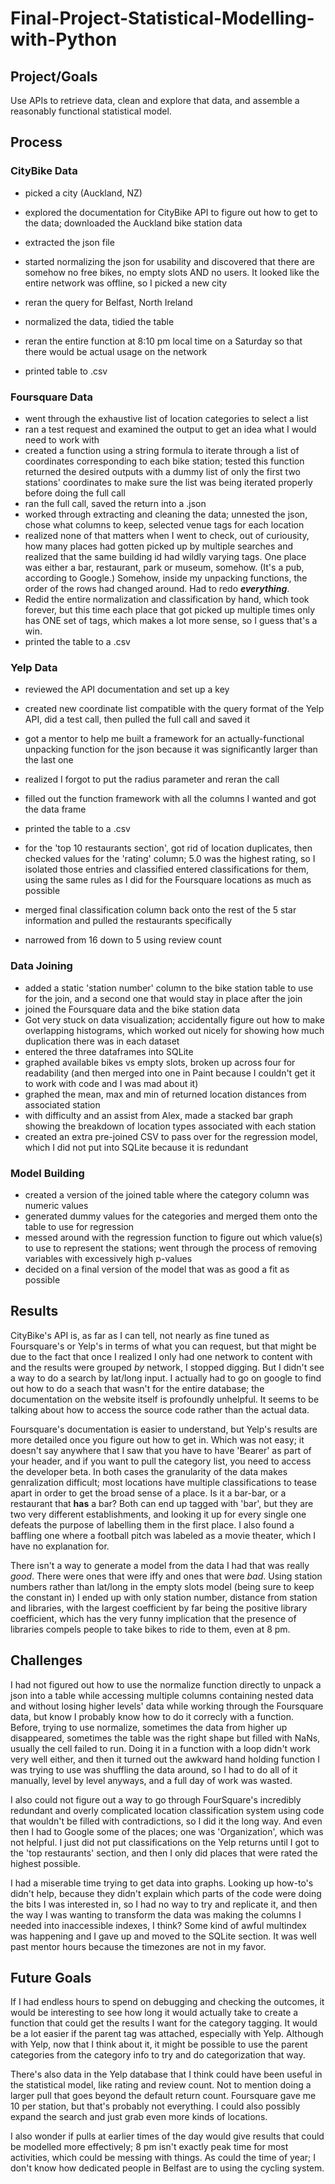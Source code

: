 # Final-Project-Statistical-Modelling-with-Python

## Project/Goals
Use APIs to retrieve data, clean and explore that data, and assemble a reasonably functional statistical model. 

## Process
### CityBike Data
- picked a city (Auckland, NZ)
- explored the documentation for CityBike API to figure out how to get to the data; downloaded the Auckland bike station data
- extracted the json file
- started normalizing the json for usability and discovered that there are somehow no free bikes, no empty slots AND no users. It looked like the entire network was offline, so I picked a new city

- reran the query for Belfast, North Ireland
- normalized the data, tidied the table
- reran the entire function at 8:10 pm local time on a Saturday so that there would be actual usage on the network
- printed table to .csv

### Foursquare Data
- went through the exhaustive list of location categories to select a list 
- ran a test request and examined the output to get an idea what I would need to work with 
- created a function using a string formula to iterate through a list of coordinates corresponding to each bike station; tested this function returned the desired outputs with a dummy list of only the first two stations' coordinates to make sure the list was being iterated properly before doing the full call
- ran the full call, saved the return into a .json
- worked through extracting and cleaning the data; unnested the json, chose what columns to keep, selected venue tags for each location
- realized none of that matters when I went to check, out of curiousity, how many places had gotten picked up by multiple searches and realized that the same building id had wildly varying tags. One place was either a bar, restaurant, park or museum, somehow. (It's a pub, according to Google.) Somehow, inside my unpacking functions, the order of the rows had changed around. Had to redo **_everything_**.
- Redid the entire normalization and classification by hand, which took forever, but this time each place that got picked up multiple times only has ONE set of tags, which makes a lot more sense, so I guess that's a win. 
- printed the table to a .csv

### Yelp Data
- reviewed the API documentation and set up a key
- created new coordinate list compatible with the query format of the Yelp API, did a test call, then pulled the full call and saved it
- got a mentor to help me built a framework for an actually-functional unpacking function for the json because it was significantly larger than the last one
- realized I forgot to put the radius parameter and reran the call
- filled out the function framework with all the columns I wanted and got the data frame
- printed the table to a .csv

- for the 'top 10 restaurants section', got rid of location duplicates, then checked values for the 'rating' column; 5.0 was the highest rating, so I isolated those entries and classified entered classifications for them, using the same rules as I did for the Foursquare locations as much as possible
- merged final classification column back onto the rest of the 5 star information and pulled the restaurants specifically
- narrowed from 16 down to 5 using review count

### Data Joining
- added a static 'station number' column to the bike station table to use for the join, and a second one that would stay in place after the join
- joined the Foursquare data and the bike station data
- Got very stuck on data visualization; accidentally figure out how to make overlapping histograms, which worked out nicely for showing how much duplication there was in each dataset
- entered the three dataframes into SQLite 
- graphed available bikes vs empty slots, broken up across four for readability (and then merged into one in Paint because I couldn't get it to work with code and I was mad about it)
- graphed the mean, max and min of returned location distances from associated station 
- with difficulty and an assist from Alex, made a stacked bar graph showing the breakdown of location types associated with each station
- created an extra pre-joined CSV to pass over for the regression model, which I did not put into SQLite because it is redundant

### Model Building
- created a version of the joined table where the category column was numeric values
- generated dummy values for the categories and merged them onto the table to use for regression
- messed around with the regression function to figure out which value(s) to use to represent the stations; went through the process of removing variables with excessively high p-values
- decided on a final version of the model that was as good a fit as possible


## Results
CityBike's API is, as far as I can tell, not nearly as fine tuned as Foursquare's or Yelp's in terms of what you can request, but that might be due to the fact that once I realized I only had one network to content with and the results were grouped _by_ network, I stopped digging. But I didn't see a way to do a search by lat/long input. I actually had to go on google to find out how to do a seach that wasn't for the entire database; the documentation on the website itself is profoundly unhelpful. It seems to be talking about how to access the source code rather than the actual data. 

Foursquare's documentation is easier to understand, but Yelp's results are more detailed once you figure out how to get in. Which was not easy; it doesn't say anywhere that I saw that you have to have 'Bearer' as part of your header, and if you want to pull the category list, you need to access the developer beta. In both cases the granularity of the data makes genralization difficult; most locations have multiple classifications to tease apart in order to get the broad sense of a place. Is it a bar-bar, or a restaurant that **has** a bar? Both can end up tagged with 'bar', but they are two very different establishments, and looking it up for every single one defeats the purpose of labelling them in the first place. I also found a baffling one where a football pitch was labeled as a movie theater, which I have no explanation for.  

There isn't a way to generate a model from the data I had that was really _good_. There were ones that were iffy and ones that were _bad_. Using station numbers rather than lat/long in the empty slots model (being sure to keep the constant in) I ended up with only station number, distance from station and libraries, with the largest coefficient by far being the positive library coefficient, which has the very funny implication that the presence of libraries compels people to take bikes to ride to them, even at 8 pm. 

## Challenges 
I had not figured out how to use the normalize function directly to unpack a json into a table while accessing multiple columns containing nested data and without losing higher levels' data while working through the Foursquare data, but know I probably know how to do it correcly with a function. Before, trying to use normalize, sometimes the data from higher up disappeared, sometimes the table was the right shape but filled with NaNs, usually the cell failed to run. Doing it in a function with a loop didn't work very well either, and then it turned out the awkward hand holding function I was trying to use was shuffling the data around, so I had to do all of it manually, level by level anyways, and a full day of work was wasted.  

I also could not figure out a way to go through FourSquare's incredibly redundant and overly complicated location classification system using code that wouldn't be filled with contradictions, so I did it the long way. And even then I had to Google some of the places; one was 'Organization', which was not helpful. I just did not put classifications on the Yelp returns until I got to the 'top restaurants' section, and then I only did places that were rated the highest possible. 

I had a miserable time trying to get data into graphs. Looking up how-to's didn't help, because they didn't explain which parts of the code were doing the bits I was interested in, so I had no way to try and replicate it, and then the way I was wanting to transform the data was making the columns I needed into inaccessible indexes, I think? Some kind of awful multindex was happening and I gave up and moved to the SQLite section. It was well past mentor hours because the timezones are not in my favor. 

## Future Goals
If I had endless hours to spend on debugging and checking the outcomes, it would be interesting to see how long it would actually take to create a function that could get the results I want for the category tagging. It would be a lot easier if the parent tag was attached, especially with Yelp. Although with Yelp, now that I think about it, it might be possible to use the parent categories from the category info to try and do categorization that way. 

There's also data in the Yelp database that I think could have been useful in the statistical model, like rating and review count. Not to mention doing a larger pull that goes beyond the default return count. Foursquare gave me 10 per station, but that's probably not everything. I could also possibly expand the search and just grab even more kinds of locations. 

I also wonder if pulls at earlier times of the day would give results that could be modelled more effectively; 8 pm isn't exactly peak time for most activities, which could be messing with things. As could the time of year; I don't know how dedicated people in Belfast are to using the cycling system. 
